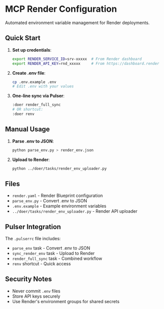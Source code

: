 # MCP Render Configuration

Automated environment variable management for Render deployments.

## Quick Start

1. **Set up credentials**:
   ```bash
   export RENDER_SERVICE_ID=srv-xxxxx  # From Render dashboard
   export RENDER_API_KEY=rnd_xxxxx     # From https://dashboard.render.com/account/api-keys
   ```

2. **Create .env file**:
   ```bash
   cp .env.example .env
   # Edit .env with your values
   ```

3. **One-line sync via Pulser**:
   ```bash
   :doer render_full_sync
   # OR shortcut:
   :doer renv
   ```

## Manual Usage

1. **Parse .env to JSON**:
   ```bash
   python parse_env.py > render_env.json
   ```

2. **Upload to Render**:
   ```bash
   python ../doer/tasks/render_env_uploader.py
   ```

## Files

- `render.yaml` - Render Blueprint configuration
- `parse_env.py` - Convert .env to JSON
- `.env.example` - Example environment variables
- `../doer/tasks/render_env_uploader.py` - Render API uploader

## Pulser Integration

The `.pulserrc` file includes:
- `parse_env` task - Convert .env to JSON
- `sync_render_env` task - Upload to Render
- `render_full_sync` task - Combined workflow
- `renv` shortcut - Quick access

## Security Notes

- Never commit `.env` files
- Store API keys securely
- Use Render's environment groups for shared secrets